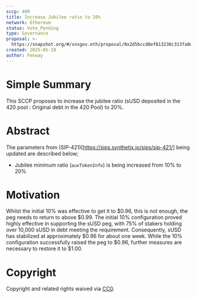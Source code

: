 ```yaml
---
sccp: 409
title: Increase Jubilee ratio to 20% 
network: Ethereum
status: Vote_Pending
type: Governance
proposal: >-
  https://snapshot.org/#/snxgov.eth/proposal/0x2d5bccd8ef813230c313fa0d7a90179cdfa713ee63d20de6b73503f12c285458
created: 2025-05-28
author: Fenway
---
```


# Simple Summary

This SCCP proposes to increase the jubilee ratio (sUSD deposited in the 420 pool : Original debt in the 420 Pool) to 20%.

# Abstract

The parameters from (SIP-421)[https://sips.synthetix.io/sips/sip-421/] being updated are described below;
- Jubilee minimum ratio (`auxTokenInfo`) is being increased from 10% to 20%

# Motivation

Whilst the initial 10% was effective to get it to $0.96, this is not enough, the peg needs to return to above $0.99. The initial 10% configuration proved highly effective in supporting the sUSD peg, with 75% of stakers holding over 10,000 sUSD in debt meeting the requirement. Consequently, sUSD has stabilized at approximately $0.96 for about one week. While the 10% configuration successfully raised the peg to $0.96, further measures are necessary to restore it to $1.00.


# Copyright
Copyright and related rights waived via [CC0](https://creativecommons.org/publicdomain/zero/1.0/).
